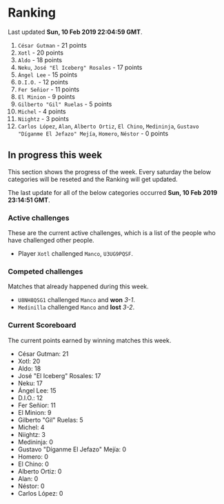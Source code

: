# Ranking

Last updated **Sun, 10 Feb 2019 22:04:59 GMT**.

1. `César Gutman` - 21 points
2. `Xotl` - 20 points
3. `Aldo` - 18 points
4. `Neku`, `José "El Iceberg" Rosales` - 17 points
5. `Ángel Lee` - 15 points
6. `D.I.O.` - 12 points
7. `Fer Señior` - 11 points
8. `El Minion` - 9 points
9. `Gilberto "Gil" Ruelas` - 5 points
10. `Michel` - 4 points
11. `Niightz` - 3 points
12. `Carlos López`, `Alan`, `Alberto Ortiz`, `El Chino`, `Medininja`, `Gustavo "Díganme El Jefazo" Mejía`, `Homero`, `Néstor` - 0 points

## In progress this week
This section shows the progress of the week. Every saturday the below categories will be reseted and the Ranking will get updated.

The last update for all of the below categories occurred **Sun, 10 Feb 2019 23:14:51 GMT**.

### Active challenges
These are the current active challenges, which is a list of the people who have challenged other people.

* Player `Xotl` challenged `Manco`, `U3UG9PQSF`.

### Competed challenges
Matches that already happened during this week.

* `U8NH8QSG1` challenged `Manco` and **won** *3-1*.
* `Medinilla` challenged `Manco` and **lost** *3-2*.

### Current Scoreboard
The current points earned by winning matches this week.

* César Gutman: 21
* Xotl: 20
* Aldo: 18
* José "El Iceberg" Rosales: 17
* Neku: 17
* Ángel Lee: 15
* D.I.O.: 12
* Fer Señior: 11
* El Minion: 9
* Gilberto "Gil" Ruelas: 5
* Michel: 4
* Niightz: 3
* Medininja: 0
* Gustavo "Díganme El Jefazo" Mejía: 0
* Homero: 0
* El Chino: 0
* Alberto Ortiz: 0
* Alan: 0
* Néstor: 0
* Carlos López: 0